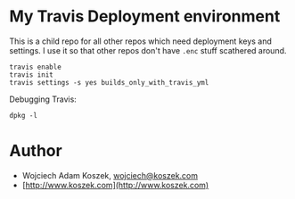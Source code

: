 # My Travis Deployment environment

This is a child repo for all other repos which need deployment keys and
settings. I use it so that other repos don't have `.enc` stuff scathered
around.

	travis enable
	travis init
	travis settings -s yes builds_only_with_travis_yml

Debugging Travis:

	dpkg -l

# Author

- Wojciech Adam Koszek, [wojciech@koszek.com](mailto:wojciech@koszek.com)
- [http://www.koszek.com](http://www.koszek.com)
